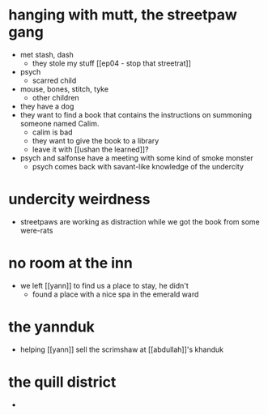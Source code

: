 # hanging with mutt, the streetpaw gang
- met stash, dash
	- they stole my stuff [[ep04 - stop that streetrat]]
- psych
	- scarred child
- mouse, bones, stitch, tyke
	- other children
- they have a dog
- they want to find a book that contains the instructions on summoning someone named Calim.
	- calim is bad
	- they want to give the book to a library
	- leave it with [[ushan the learned]]?
- psych and salfonse have a meeting with some kind of smoke monster
	- psych comes back with savant-like knowledge of the undercity

# undercity weirdness
- streetpaws are working as distraction while we got the book from some were-rats

# no room at the inn
- we left [[yann]] to find us a place to stay, he didn't
	-  found a place with a nice spa in the emerald ward

# the yannduk
- helping [[yann]] sell the scrimshaw at [[abdullah]]'s khanduk
# the quill district
- 